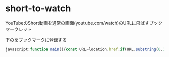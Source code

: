 # short-to-watch

YouTubeのShort動画を通常の画面(youtube.com/watch)のURLに飛ばすブックマークレット

下のをブックマークに登録する
```javascript
javascript:function main(){const URL=location.href;if(URL.substring(0,31)=="https://www.youtube.com/shorts/"){window.location.href=`https://www.youtube.com/watch?v=${URL.substring(31)}`}else{alert("Short動画ではありません。")}} main()
```
